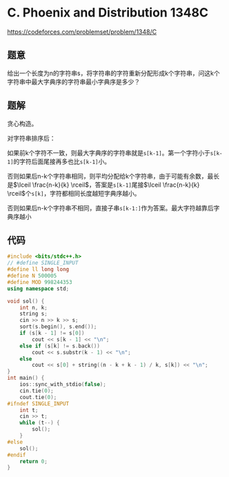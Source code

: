 # C. Phoenix and Distribution 1348C
https://codeforces.com/problemset/problem/1348/C

## 题意

给出一个长度为n的字符串s，将字符串的字符重新分配形成k个字符串，问这k个字符串中最大字典序的字符串最小字典序是多少？

## 题解

贪心构造。

对字符串排序后：

如果前k个字符不一致，则最大字典序的字符串就是`s[k-1]`。第一个字符小于`s[k-1]`的字符后面尾接再多也比`s[k-1]`小。

否则如果后n-k个字符串相同，则平均分配给k个字符串，由于可能有余数，最长是$\lceil \frac{n-k}{k} \rceil$，答案是`s[k-1]`尾接$\lceil \frac{n-k}{k} \rceil$个`s[k]`，字符都相同长度越短字典序越小。

否则如果后n-k个字符串不相同，直接子串`s[k-1:]`作为答案。最大字符越靠后字典序越小

## 代码

``` cpp
#include <bits/stdc++.h>
// #define SINGLE_INPUT
#define ll long long
#define N 500005
#define MOD 998244353
using namespace std;

void sol() {
    int n, k;
    string s;
    cin >> n >> k >> s;
    sort(s.begin(), s.end());
    if (s[k - 1] != s[0])
        cout << s[k - 1] << "\n";
    else if (s[k] != s.back())
        cout << s.substr(k - 1) << "\n";
    else
        cout << s[0] + string((n - k + k - 1) / k, s[k]) << "\n";
}
int main() {
    ios::sync_with_stdio(false);
    cin.tie(0);
    cout.tie(0);
#ifndef SINGLE_INPUT
    int t;
    cin >> t;
    while (t--) {
        sol();
    }
#else
    sol();
#endif
    return 0;
}
```